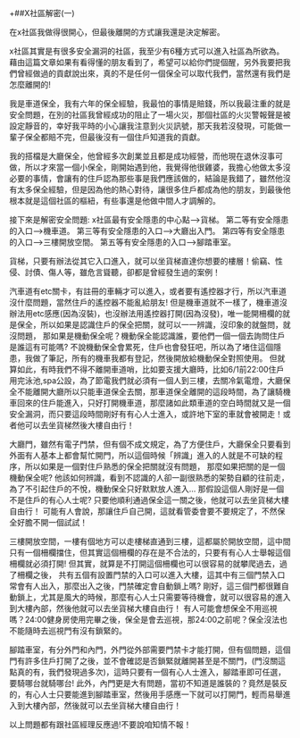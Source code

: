 +##X社區解密(一)

在x社區我做得很開心，但最後離開的方式讓我還是決定解密。

x社區其實是有很多安全漏洞的社區，我至少有6種方式可以進入社區為所欲為。
藉由這篇文章如果有看得懂的朋友看到了，希望可以給你們提個醒，另外我要把我們曾經做過的貢獻說出來，真的不是任何一個保全可以取代我們，當然還有我們是怎麼離開的!

我是車道保全，我有六年的保全經驗，我最怕的事情是賠錢，所以我最注重的就是安全問題，在別的社區我曾經成功的阻止了一場火災，那個社區的火災警報聲是被設定靜音的，幸好我平時的小心讓我注意到火災訊號，那天我若沒發現，可能做一輩子保全都賠不完，但最後沒有一個住戶知道我的貢獻。

我的搭檔是大廳保全，他曾經多次創業並且都是成功經營，而他現在退休沒事可做，所以才來當一個小保全，剛開始遇到他，我覺得他很雞婆，我擔心他做太多沒必要的事情，會讓有的住戶認為那些事是我們應該做的，結論是我錯了，雖然他沒有太多保全經驗，但是因為他的熱心對待，讓很多住戶都成為他的朋友，到最後他根本就是這個社區的樞紐，有些事還是他做中間人才調解的。

接下來是解密安全問題:
x社區最有安全隱患的中心點-->貨梯。
  第二等有安全隱患的入口-->機車道。
  第三等有安全隱患的入口-->大廳出入門。
  第四等有安全隱患的入口-->三樓開放空間。
  第五等有安全隱患的入口-->腳踏車室。
  
  貨梯，只要有辦法從其它入口進入，就可以坐貨梯直達你想要的樓層！偷竊、性侵、討債、傷人等，雖危言聳聽，卻都是曾經發生過的案例！
 
  汽車道有etc關卡，有註冊的車輛才可以進入，或者要有遙控器才行，所以汽車道沒什麼問題，當然住戶的遙控器不能亂給朋友!
但是機車道就不一樣了，機車道沒辦法用etc感應(因為沒裝)，也沒辦法用遙控器打開(因為沒發)，唯一能開柵欄的就是保全，所以如果是認識住戶的保全把關，就可以一一辨識，沒印象的就盤問，就沒問題，
那如果是機動保全呢？機動保全能認識誰，要他們一個一個去詢問住戶是誰這有可能嗎?
不說機動保全會累死，住戶也會發狂吧，所以為了堵住這個隱患，我做了筆記，所有的機車我都有登記，然後開放給機動保全對照使用。
但就算如此，有時我們不得不離開車道哨，比如要支援大廳時，比如6/1前22:00住戶用完泳池,spa公設，為了節電我們就必須有一個人到三樓，去關冷氣電燈，大廳保全不能離開大廳所以只能車道保全去關，那車道保全離開的這段時間，為了讓騎機車回來的住戶能進入，只好打開機車道，那麼諸如此類車道的空白時間就又是一個安全漏洞，而只要這段時間剛好有有心人士進入，或許地下室的車就會被開走！或者他可以去坐貨梯然後大樓自由行！
 
  大廳門，雖然有電子門禁，但有個不成文規定，為了方便住戶，大廳保全只要看到外面有人基本上都會幫忙開門，所以這個時候「辨識」進入的人就是不可缺的程序，所以如果是一個對住戶熟悉的保全把關就沒有問題，
那麼如果把關的是一個機動保全呢? 他該如何辨識，看到不認識的人卻一副很熟悉的架勢自顧的往前走，為了不引起住戶的不悅，機動保全只好默默放人進入...
那假設這個人剛好是一個不是住戶的有心人士呢? 只要他順利通過保全這一關之後，他就可以去坐貨梯大樓自由行！
可能有人會說，那讓住戶自己開，這就看管委會要不要規定了，不然保全好膽不開一個試試！
  
  三樓開放空間，一樓有個地方可以走樓梯直通到三樓，這都屬於開放空間，這中間只有一個柵欄擋住，但其實這個柵欄的存在是不合法的，只要有有心人士舉報這個柵欄就必須打開!
但其實，就算是不打開這個柵欄也可以很容易的就攀爬過去，過了柵欄之後， 共有五個有設置門禁的入口可以進入大樓，這其中有三個門禁入口常會有人出入，那麼出入之後，門禁確定會自動鎖上嗎?
剛好，這三個門都很難自動鎖上，尤其是風大的時候，那麼有心人士只需要等待機會，就可以很容易的進入到大樓內部，然後他就可以去坐貨梯大樓自由行！
有人可能會想保全不用巡視嗎？24:00健身房使用完畢之後，保全是會去巡視，那24:00之前呢？保全沒法也不能隨時去巡視門有沒有鎖緊的。

  腳踏車室，有分外門和內門，外門從外部需要門禁卡才能打開，但有個問題，這個門有許多住戶打開了之後，並不會確認是否鎖緊就離開甚至是不關門，(門沒關這點真的有，我們發現過多次)，這時只要有一個有心人士進入，腳踏車即可任選，要騎哪台就騎哪台!
此外，內門更是大有問題，當初不知道是誰裝的？竟然是裝反的，有心人士只要能進到腳踏車室，然後用手感應一下就可以打開門，輕而易舉進入到大樓內部，然後就可以去坐貨梯大樓自由行！

以上問題都有跟社區經理反應過!不要說咱知情不報！
